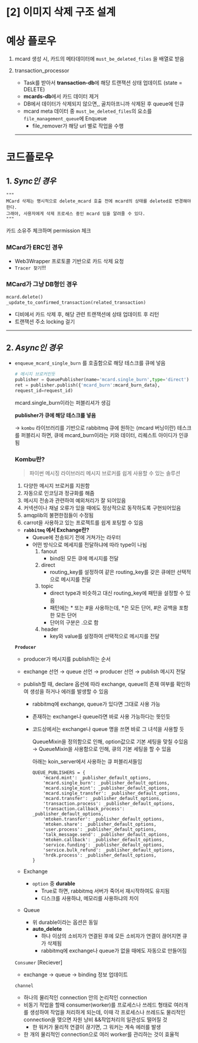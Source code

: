 # [2] 이미지 삭제 구조 설계

# 예상 플로우

1. mcard 생성 시, 카드의 메타데이터에 `must_be_deleted_files` 을 배열로 받음
2. transaction_processor
    - Task를 받아서 **transaction-db**에 해당 트랜잭션 상태 업데이트 (state = DELETE)
    - **mcards-db**에서 카드 데이터 제거
    - DB에서 데이터가 삭제되지 않으면,, 골치아프니까 삭제된 후 queue에 인큐
    - mcard meta 데이터 중 `must_be_deleted_files`의 요소를  `file_management_queue`에 Enqueue
        - file_remover가 해당 url 별로 작업을 수행

    ---

# 코드플로우

## 1. ***Sync인 경우***

```
"""
MCard 삭제는 명시적으로 delete_mcard 호출 전에 mcard의 상태를 deleted로 변경해야 한다.
그래야, 사용자에게 삭제 프로세스 중인 mcard 임을 알려줄 수 있다.
"""
```

카드 소유주 체크하며 permission 체크

### MCard가 ERC인 경우

- Web3Wrapper 프로토콜 기반으로 카드 삭제 요청
- `Tracer 찾기`!!!

### MCard가 그냥 DB형인 경우

```python
mcard.delete()
_update_to_confirmed_transaction(related_transaction)
```

- 디비에서 카드 삭제 후, 해당 관련 트랜잭션에 상태 업데이트 후 리턴
- 트랜잭션 주소 locking 걸기

---

## 2. ***Async인 경우***

- `enqueue_mcard_single_burn` 를 호출함으로 해당 테스크를 큐에 넣음

    ```python
    # 메시지 브로커인듯
    publisher = QueuePublisher(name='mcard.single_burn',type='direct') 
    ret = publisher.publish({'mcard_burn':mcard_burn_data},
    request_id=request_id)
    ```

    mcard.single_burn이라는 퍼블리셔가 생김

    **publisher가 큐에 해당 테스크를 넣음**

    → `kombu` 라이브러리를 기반으로 rabbitmq 큐에 원하는 (mcard 버닝이란) 테스크를 퍼블리시 하면, 큐에 mcard_burn이라는 키와 데이터, 리퀘스트 아이디가 인큐됨

    ### Kombu란?

    > 파이썬 메시징 라이브러리
    메시지 브로커를 쉽게 사용할 수 있는 솔루션

    1. 다양한 메시지 브로커를 지원함
    2. 자동으로 인코딩과 정규화를 해줌
    3. 메시지 전송과 관련하여 예외처리가 잘 되어있음
    4. 커넥션이나 채널 오류가 있을 때에도 정상적으로 동작하도록 구현되어있음
    5. amqplib의 불편한점들이 수정됨
    6. carrot을 사용하고 있는 프로젝트를 쉽게 포팅할 수 있음

    - **`rabbitmq` 에서 Exchange란?**
        - Queue에 전송되기 전에 거쳐가는 라우터
        - 어떤 방식으로 메세지를 전달하냐에 따라 type이 나뉨
            1. fanout
                - bind된 모든 큐에 메시지를 전달
            2. direct
                - routing_key를 설정하여 같은 routing_key를 갖은 큐에만 선택적으로 메시지를 전달
            3. topic
                - direct type과 비슷하고 대신 routing_key에 패턴을 설정할 수 있음
                - 패턴에는 * 또는 #을 사용하는데, *은 모든 단어, #은 공백을 포함한 모든 단어
                - 단어의 구분은 .으로 함
            4. header
                - key와 value를 설정하여 선택적으로 메시지를 전달

    **`Producer`**

    - producer가 메시지를 publish하는 순서
    - exchange 선언 → queue 선언 → producer 선언 → publish 메시지 전달
    - publish할 때, declare 옵션에 따라 exchange, queue의 존재 여부를 확인하여 생성을 하거나 에러를 발생할 수 있음
        - rabbitmq에 exchange, queue가 있다면 그대로 사용 가능
        - 존재하는 exchange나 queue라면 바로 사용 가능하다는 뜻인듯
        - 코드상에서는 exchange나 queue 명을 쓰면 바로 그 녀석을 사용할 듯

            QueueMixin을 정의함으로 인해, option값으로 기본 세팅을 맞칠 수있음 → QueueMixin을 사용함으로 인해, 큐의 기본 세팅을 할 수 있음

            아래는 koin_server에서 사용하는 큐 퍼블리셔들임

            ```
            QUEUE_PUBLISHERS = {
                'mcard.mint': _publisher_default_options,
                'mcard.single_burn': _publisher_default_options,
                'mcard.single_mint': _publisher_default_options,
                'mcard.single_transfer': _publisher_default_options,
                'mcard.transfer': _publisher_default_options,
                'transaction.process': _publisher_default_options,
                'transaction.callback_process': _publisher_default_options,
                'mtoken.transfer': _publisher_default_options,
                'mtoken.share': _publisher_default_options,
                'user.process': _publisher_default_options,
                'talk_message.send': _publisher_default_options,
                'mtoken.callback': _publisher_default_options,
                'service.funding': _publisher_default_options,
                'service.bulk_refund': _publisher_default_options,
                'hrdk.process': _publisher_default_options,
            }
            ```

    - Exchange
        - `option` 중 **durable**
            - True로 하면, rabbitmq 서버가 죽어서 재시작하여도 유지됨
            - 디스크를 사용하냐, 메모리를 사용하냐의 차이
    - Queue
        - 위 durable이라는 옵션은 동일
        - **auto_delete**
            - 하나 이상의 소비자가 연결된 후에 모든 소비자가 연결이 끊어지면 큐가 삭제됨
            - rabbitmq에 exchange나 queue가 없을 때에도 자동으로 만들어짐

    `Consumer` [Reciever]

    - exchange → queue → binding 정보 업데이트

    `channel`

    - 하나의 물리적인 connection 안의 논리적인 connection
    - 비동기 작업을 할때 consumer(worker)를 프로세스나 쓰레드 형태로 여러개를 생성하여 작업을 처리하게 되는데, 이때 각 프로세스나 쓰레드도 물리적인 connection을 맺으면 자원 낭비 &&작업처리의 일관성도 떨어질 것
        - 한 워커가 물리적 연결이 끊기면, 그 워커는 계속 에러를 발생
    - 한 개의 물리적인 connection으로 여러 worker를  관리하는 것이 효율적
